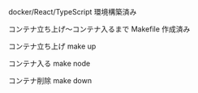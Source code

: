 docker/React/TypeScript 環境構築済み

コンテナ立ち上げ〜コンテナ入るまで
Makefile 作成済み

コンテナ立ち上げ
make up

コンテナ入る
make node

コンテナ削除
make down

